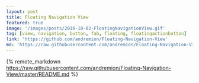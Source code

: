 ```yaml
---
layout: post
title: Floating Navigation View
featured: true
image: '/images/posts/2016-10-02-FloatingNavigationView.gif'
tag: [view, navigation, button, fab, floating, floatingactionbutton]
link: 'https://github.com/andremion/Floating-Navigation-View'
md: 'https://raw.githubusercontent.com/andremion/Floating-Navigation-View/master/README.md'
---
```


{% remote_markdown https://raw.githubusercontent.com/andremion/Floating-Navigation-View/master/README.md %}